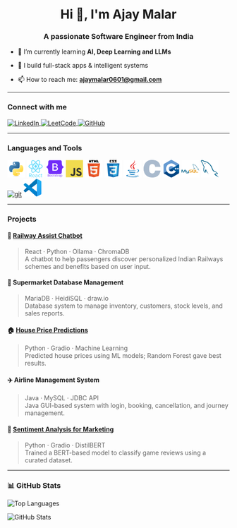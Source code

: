 <h1 align="center">Hi 👋, I'm Ajay Malar</h1>
<h3 align="center">A passionate Software Engineer from India</h3>

- 🌱 I’m currently learning **AI, Deep Learning and LLMs**

- 💼 I build full-stack apps & intelligent systems

- 📫 How to reach me: **ajaymalar0601@gmail.com**

---

### Connect with me

<p align="left">
  <a href="https://www.linkedin.com/in/ajay-malar-m-524b0428a" target="_blank">
    <img align="center" src="https://raw.githubusercontent.com/rahuldkjain/github-profile-readme-generator/master/src/images/icons/Social/linked-in-alt.svg" alt="LinkedIn" height="30" width="40" />
  </a>
  <a href="https://leetcode.com/XSsbq1HWHn/" target="_blank">
    <img align="center" src="https://raw.githubusercontent.com/rahuldkjain/github-profile-readme-generator/master/src/images/icons/Social/leet-code.svg" alt="LeetCode" height="30" width="40" />
  </a>
  <a href="https://github.com/ajaymalar" target="_blank">
    <img align="center" src="https://raw.githubusercontent.com/rahuldkjain/github-profile-readme-generator/master/src/images/icons/Social/github.svg" alt="GitHub" height="30" width="40" />
  </a>
</p>

---

### Languages and Tools

<p align="left">
  <a href="https://www.python.org/" target="_blank"><img src="https://raw.githubusercontent.com/devicons/devicon/master/icons/python/python-original.svg" alt="python" width="40" height="40"/></a>
  <a href="https://reactjs.org/" target="_blank"><img src="https://raw.githubusercontent.com/devicons/devicon/master/icons/react/react-original-wordmark.svg" alt="react" width="40" height="40"/></a>
  <a href="https://getbootstrap.com" target="_blank"><img src="https://raw.githubusercontent.com/devicons/devicon/master/icons/bootstrap/bootstrap-plain-wordmark.svg" alt="bootstrap" width="40" height="40"/></a>
  <a href="https://developer.mozilla.org/en-US/docs/Web/JavaScript" target="_blank"><img src="https://raw.githubusercontent.com/devicons/devicon/master/icons/javascript/javascript-original.svg" alt="javascript" width="40" height="40"/></a>
  <a href="https://www.w3.org/html/" target="_blank"><img src="https://raw.githubusercontent.com/devicons/devicon/master/icons/html5/html5-original-wordmark.svg" alt="html5" width="40" height="40"/></a>
  <a href="https://www.w3schools.com/css/" target="_blank"><img src="https://raw.githubusercontent.com/devicons/devicon/master/icons/css3/css3-original-wordmark.svg" alt="css3" width="40" height="40"/></a>
  <a href="https://www.java.com/" target="_blank"><img src="https://raw.githubusercontent.com/devicons/devicon/master/icons/java/java-original.svg" alt="java" width="40" height="40"/></a>
  <a href="https://www.cprogramming.com/" target="_blank"><img src="https://raw.githubusercontent.com/devicons/devicon/master/icons/c/c-original.svg" alt="c" width="40" height="40"/></a>
  <a href="https://www.w3schools.com/cpp/" target="_blank"><img src="https://raw.githubusercontent.com/devicons/devicon/master/icons/cplusplus/cplusplus-original.svg" alt="cplusplus" width="40" height="40"/></a>
  <a href="https://www.mysql.com/" target="_blank"><img src="https://raw.githubusercontent.com/devicons/devicon/master/icons/mysql/mysql-original-wordmark.svg" alt="mysql" width="40" height="40"/></a>
  <a href="https://mariadb.org/" target="_blank"><img src="https://raw.githubusercontent.com/devicons/devicon/master/icons/mysql/mysql-original.svg" alt="mariadb" width="40" height="40"/></a>
  <a href="https://git-scm.com/" target="_blank"><img src="https://www.vectorlogo.zone/logos/git-scm/git-scm-icon.svg" alt="git" width="40" height="40"/></a>
  <a href="https://code.visualstudio.com/" target="_blank"><img src="https://raw.githubusercontent.com/devicons/devicon/master/icons/vscode/vscode-original.svg" alt="vscode" width="40" height="40"/></a>
</p>

---

### Projects

#### 🚉 [Railway Assist Chatbot](https://github.com/ajaymalar/Railway-assist-chatbot)
> React · Python · Ollama · ChromaDB  
A chatbot to help passengers discover personalized Indian Railways schemes and benefits based on user input.

#### 🛒 Supermarket Database Management
> MariaDB · HeidiSQL · draw.io  
Database system to manage inventory, customers, stock levels, and sales reports.

#### 🏠 [House Price Predictions](https://github.com/ajaymalar/House_price_predictions)
> Python · Gradio · Machine Learning  
Predicted house prices using ML models; Random Forest gave best results.

#### ✈️ Airline Management System
> Java · MySQL · JDBC API  
Java GUI-based system with login, booking, cancellation, and journey management.

#### 💬 [Sentiment Analysis for Marketing](https://github.com/ajaymalar/Sentiment-analysis-for-marketting)
> Python · Gradio · DistilBERT  
Trained a BERT-based model to classify game reviews using a curated dataset.

---

### 📊 GitHub Stats

<p align="left">
  <img src="https://github-readme-stats.vercel.app/api/top-langs/?username=ajaymalar&layout=compact&theme=default" alt="Top Languages" />
</p>

<p align="left">
  <img src="https://github-readme-stats.vercel.app/api?username=ajaymalar&show_icons=true&locale=en" alt="GitHub Stats" />
</p>
